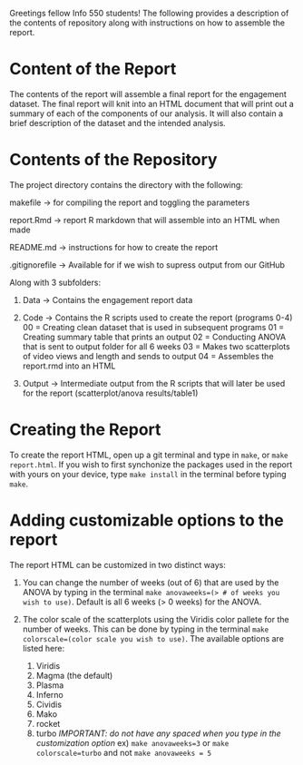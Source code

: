 Greetings fellow Info 550 students! The following provides a description of the contents of repository along with instructions on how to assemble the report.

# Content of the Report

The contents of the report will assemble a final report for the engagement dataset. The final report will knit into an HTML document that will print out a summary of each of the components of our analysis. It will also contain a brief description of the dataset and the intended analysis.

# Contents of the Repository

The project directory contains the directory with the following:
  
  makefile -> for compiling the report and toggling the parameters
  
  report.Rmd -> report R markdown that will assemble into an HTML when made
  
  README.md -> instructions for how to create the report
  
  .gitignorefile -> Available for if we wish to supress output from our GitHub
  
  Along with 3 subfolders:

  1) Data -> Contains the engagement report data
    
  
  2) Code -> Contains the R scripts used to create the report (programs 0-4)
     00 = Creating clean dataset that is used in subsequent programs
     01 = Creating summary table that prints an output 
     02 = Conducting ANOVA that is sent to output folder for all 6 weeks
     03 = Makes two scatterplots of video views and length and sends to output
     04 = Assembles the report.rmd into an HTML
  
  3) Output -> Intermediate output from the R scripts that will later be used for the report             (scatterplot/anova results/table1)
    
# Creating the Report
To create the report HTML, open up a git terminal and type in `make`, or `make report.html`.
If you wish to first synchonize the packages used in the report with yours on your device,
type `make install` in the terminal before typing `make`.

# Adding customizable options to the report
The report HTML can be customized in two distinct ways:
  1) You can change the number of weeks (out of 6) that are used by the ANOVA by 
     typing in the terminal `make anovaweeks=(> # of weeks you wish to use)`. Default
     is all 6 weeks (> 0 weeks) for the ANOVA.
  
  2) The color scale of the scatterplots using the Viridis color pallete for the number of weeks. 
     This can be done by typing in the terminal `make colorscale=(color scale you wish to use)`.
     The available options are listed here:
     1) Viridis
     2) Magma (the default)
     3) Plasma
     4) Inferno
     5) Cividis
     6) Mako
     7) rocket
     8) turbo
*IMPORTANT: do not have any spaced when you type in the customization option*
ex) `make anovaweeks=3` or `make colorscale=turbo` and not `make anovaweeks = 5`